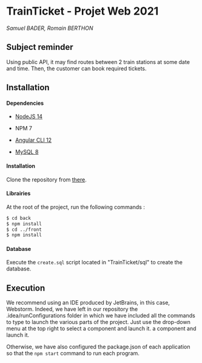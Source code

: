 # TrainTicket - Projet Web 2021

*Samuel BADER, Romain BERTHON*

## Subject reminder

Using public API, it may find routes between 2 train stations at some date and time. Then, the customer can book
required tickets.

## Installation

#### Dependencies

- [NodeJS 14](https://nodejs.org/fr/)

- NPM 7

- [Angular CLI 12](https://angular.io/cli)

- [MySQL 8](https://dev.mysql.com/downloads/installer/)

#### Installation

Clone the repository from [there](https://github.com/Samrhan/TrainTicket.git).

#### Librairies

At the root of the project, run the following commands :

```Bash
$ cd back
$ npm install
$ cd ../front
$ npm install
```

#### Database

Execute the `create.sql` script located in "TrainTicket/sql" to create the database.

## Execution

We recommend using an IDE produced by JetBrains, in this case, Webstorm. Indeed, we have left in our repository the
.idea/runConfigurations folder in which we have included all the commands to type to launch the various parts of the
project. Just use the drop-down menu at the top right to select a component and launch it. a component and launch it.

Otherwise, we have also configured the package.json of each application so that the `npm start` command to run each
program.
